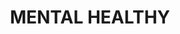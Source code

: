 ---
pid: vp42
title: MENTAL HEALTHY
location_transcription: City Hall Philly
coordinates: "[-75.163094635342, 39.952385300897]"
zipcode: '19141'
gen_neighborhood: Northwest Philadelphia
neighborhood: Logan
outside_phl: 
age: '46'
age_range: 40-49
instagram: 
image_file_name: vp_42.jpg
proposal_transcription: 
topic: Health
topic_summary: '0'
type: Other No Form
keywords_other: mental, heal
credit: Michelle Glover
image_labels: stigma //TIME TO HEAL//
twitter: 
facebook: 
permalink: "/monuments/vp42/"
layout: item-page
---